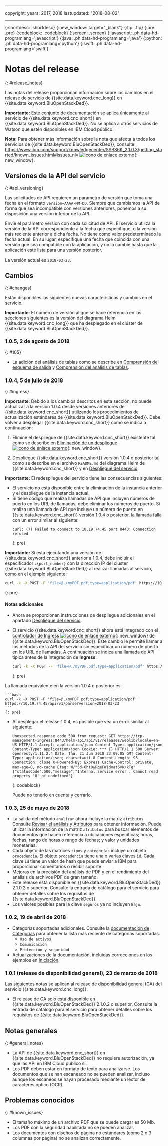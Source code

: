 
---

copyright:
  years: 2017, 2018
lastupdated: "2018-08-02"

---

{:shortdesc: .shortdesc}
{:new_window: target="_blank"}
{:tip: .tip}
{:pre: .pre}
{:codeblock: .codeblock}
{:screen: .screen}
{:javascript: .ph data-hd-programlang='javascript'}
{:java: .ph data-hd-programlang='java'}
{:python: .ph data-hd-programlang='python'}
{:swift: .ph data-hd-programlang='swift'}

# Notas del release
{: #release_notes}

Las notas del release proporcionan información sobre los cambios en el release de servicio de {{site.data.keyword.cnc_long}} en {{site.data.keyword.BluOpenStackDed}}.

**Importante:** Este conjunto de documentación se aplica únicamente al servicio de {{site.data.keyword.cnc_short}} en {{site.data.keyword.BluOpenStackDed}}. No se aplica a otros servicios de Watson que estén disponibles en IBM Cloud público.

**Nota:** Para obtener más información sobre la nota que afecta a todos los servicios de {{site.data.keyword.BluOpenStackDed}}, consulte [https://www.ibm.com/support/knowledgecenter/SSBS6K_2.1.0.3/getting_started/known_issues.html#issues_nlv ![Icono de enlace externo](../../icons/launch-glyph.svg "Icono de enlace externo")](https://www.ibm.com/support/knowledgecenter/SSBS6K_2.1.0.3/getting_started/known_issues.html#issues_nlv){: new_window}.

## Versiones de la API del servicio
{: #api_versioning}

Las solicitudes de API requieren un parámetro de versión que toma una fecha en el formato `version=AAAA-MM-DD`. Siempre que cambiamos la API de forma que sea incompatible con versiones anteriores, ponemos a su disposición una versión inferior de la API.

Envíe el parámetro version con cada solicitud de API. El servicio utiliza la versión de la API correspondiente a la fecha que especifique, o la versión más reciente anterior a dicha fecha. No tiene como valor predeterminado la fecha actual. En su lugar, especifique una fecha que coincida con una versión que sea compatible con la aplicación, y no la cambie hasta que la aplicación esté lista para una versión posterior.

La versión actual es `2018-03-23`.

## Cambios
{: #changes}

Están disponibles las siguientes nuevas características y cambios en el servicio.

**Importante**: El número de versión al que se hace referencia en las secciones siguientes es la versión del diagrama Helm {{site.data.keyword.cnc_long}} que ha desplegado en el clúster de {{site.data.keyword.BluOpenStackDed}}.

### 1.0.5, 2 de agosto de 2018
{: #105}

  - La adición del análisis de tablas como se describe en [Comprensión del esquema de salida](/docs/services/compare-and-comply/schema.html#output_schema) y [Comprensión del análisis de tablas](/docs/services/compare-and-comply/tables.html#understanding_tables).


### 1.0.4, 5 de julio de 2018
{: #ingress}

**Importante**: Debido a los cambios descritos en esta sección, no puede actualizar a la versión 1.0.4 desde versiones anteriores de {{site.data.keyword.cnc_short}} utilizando los procedimientos de actualización estándares de {{site.data.keyword.BluOpenStackDed}}. Debe volver a desplegar {{site.data.keyword.cnc_short}} como se indica a continuación:

1.  Elimine el despliegue de {{site.data.keyword.cnc_short}} existente tal como se describe en [Eliminación de un despliegue ![Icono de enlace externo](../../icons/launch-glyph.svg "Icono de enlace externo")](https://www.ibm.com/support/knowledgecenter/SSBS6K_2.1.0.3/manage_applications/remove_app.html){: new_window}.

1.  Despliegue {{site.data.keyword.cnc_short}} versión 1.0.4 o posterior tal como se describe en el archivo `README.md` del diagrama Helm de {{site.data.keyword.cnc_short}} y en [Despliegue del servicio](/docs/services/compare-and-comply/deploy.html).

**Importante:** El redespliegue del servicio tiene las consecuencias siguientes:

- El servicio no está disponible entre la eliminación de la instancia anterior y el despliegue de la instancia actual.
- Si tiene código que realiza llamadas de API que incluyen números de puerto en los URL de llamadas, debe eliminar los números de puerto. Si realiza una llamada de API que incluye un número de puerto en {{site.data.keyword.cnc_short}} versión 1.0.4 o posterior, la llamada falla con un error similar al siguiente:
  ```
  curl: (7) Failed to connect to 10.19.74.45 port 8443: Connection refused
  ```
  {: pre}

**Importante:** Si está ejecutando una versión de {{site.data.keyword.cnc_short}} anterior a 1.0.4, debe incluir el especificador `:{port_number}` con la dirección IP del clúster {{site.data.keyword.BluOpenStackDed}} al realizar llamadas al servicio, como en el ejemplo siguiente:
```bash
curl -k -X POST -F 'file=@./myPDF.pdf;type=application/pdf' https://10.19.74.45:8443/api/v1/parse?version=2018-03-23
```
{: pre}

#### Notas adicionales

-   Ahora se proporcionan instrucciones de despliegue adicionales en el apartado [Despliegue del servicio](/docs/services/compare-and-comply/deploy.html).
-   El servicio {{site.data.keyword.cnc_short}} ahora está integrado con el [controlador de Ingress ![Icono de enlace externo](../../icons/launch-glyph.svg "Icono de enlace externo")](https://www.ibm.com/support/knowledgecenter/SSBS6K_2.1.0.3/getting_started/components.html){: new_window} de {{site.data.keyword.BluOpenStackDed}}. Este cambio le permite llamar a los métodos de la API del servicio sin especificar un número de puerto en los URL de llamadas. A continuación se indica una llamada de API típica antes de la integración de **Ingress**:

    ```bash
    curl -k -X POST -F 'file=@./myPDF.pdf;type=application/pdf' https://10.19.74.45:8443/api/v1/parse?version=2018-03-23
    ```
    {: pre}

  La llamada equivalente en la versión 1.0.4 o posterior es:

    ```bash
    curl -k -X POST -F 'file=@./myPDF.pdf;type=application/pdf' https://10.19.74.45/api/v1/parse?version=2018-03-23
    ```
    {: pre}

- Al desplegar el release 1.0.4, es posible que vea un error similar al siguiente:

    ```
    Unexpected response code 500 from request: GET https://icp-management-ingress:8443/helm-api/api/v1/releases/weblib?locale=en-US HTTP/1.1 Accept: application/json Content-Type: application/json Content-Type: application/json Cookie: *** {} HTTP/1.1 500 Server: openresty/1.11.2.4 Date: Thu, 21 Jun 2018 23:09:05 GMT Content-Type: application/json; charset=utf-8 Content-Length: 93 Connection: close X-Powered-By: Express Cache-Control: private, max-age=0, no-cache Etag: W/"5d-6htOwRqeFWIdvat6vK/kTg" {"statusCode":500,"message":"Internal service error : Cannot read property '0' of undefined"}
    ```
    {: codeblock}

    Puede no tenerlo en cuenta y cerrarlo.

### 1.0.3, 25 de mayo de 2018

- La salida del método `analizar` ahora incluye la matriz `atributos`. Consulte [Revisar el análisis](/docs/services/compare-and-comply/getting-started.html#review_analysis) y [Atributos](/docs/services/compare-and-comply/parsing.html#attributes) para obtener información. Puede utilizar la información de la matriz `atributos` para buscar elementos de documentos que hacen referencia a ubicaciones específicas; horas, fechas, rango de horas o rango de fechas; y valor y unidades monetarias.
- Cada objeto de las matrices `tipos` y `categorías` incluye un objeto `procedencia`. El objeto `procedencia` tiene una o varias claves `id`. Cada clave `id` tiene un valor de hash que puede enviar a IBM para proporcionar comentarios o recibir soporte.
- Mejoras en la precisión del análisis de PDF y en el rendimiento del análisis de archivos PDF de gran tamaño.
- Este release está disponible en {{site.data.keyword.BluOpenStackDed}} 2.1.0.2 o superior. Consulte la entrada de catálogo para el servicio para obtener detalles sobre los requisitos de {{site.data.keyword.BluOpenStackDed}}.
- Los valores posibles para la clave `seguros` ya no incluyen `Bajo`.

### 1.0.2, 19 de abril de 2018

- Categorías soportadas adicionales. Consulte la [documentación de Categorías](/docs/services/compare-and-comply/parsing.html#contract_categories) para obtener la lista más reciente de categorías soportadas.
    - `Uso de activos`
    - `Comunicación`
    - `Protección y seguridad`
-  Actualizaciones de la documentación, incluidas correcciones en los ejemplos en [Iniciación](/docs/services/compare-and-comply/getting-started.html).

### 1.0.1 (release de disponibilidad general), 23 de marzo de 2018

Las siguientes notas se aplican al release de disponibilidad general (GA) del servicio {{site.data.keyword.cnc_long}}.

- El release de GA solo está disponible en {{site.data.keyword.BluOpenStackDed}} 2.1.0.2 o superior. Consulte la entrada de catálogo para el servicio para obtener detalles sobre los requisitos de {{site.data.keyword.BluOpenStackDed}}.

## Notas generales
{: #general_notes}

- La API de {{site.data.keyword.cnc_short}} en {{site.data.keyword.BluOpenStackDed}} no requiere autorización, ya que las API en IBM Cloud público sí.
 - Los PDF deben estar en formato de texto para analizarse. Los documentos que se han escaneado no se pueden analizar, incluso aunque los escaneos se hayan procesado mediante un lector de caracteres óptico (OCR).

## Problemas conocidos
{: #known_issues}

- El tamaño máximo de un archivo PDF que se puede cargar es 50 Mb.
- Los PDF con la seguridad habilitada no se pueden analizar.
- Los documentos con diseños de página no estándares (como 2 o 3 columnas por página) no se analizan correctamente.
